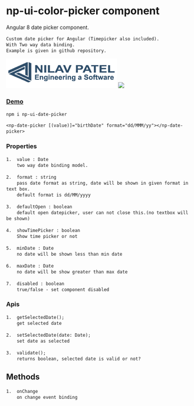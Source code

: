 # np-ui-color-picker component

Angular 8 date picker component.

````
Custom date picker for Angular (Timepicker also included).
With Two way data binding.
Example is given in github repository.
````

<img src="https://raw.githubusercontent.com/NilavPatel/np-date-picker/master/src/assets/images/logo-large.png" width="300" height="80">

<img src="https://raw.githubusercontent.com/NilavPatel/np-date-picker-package/master/src/assets/images/image1.PNG">

### [Demo](https://stackblitz.com/edit/np-ui-date-picker)

````
npm i np-ui-date-picker
````

````
<np-date-picker [(value)]="birthDate" format="dd/MMM/yy"></np-date-picker>
````

### Properties
````
1.  value : Date
    two way date binding model.

2.  format : string
    pass date format as string, date will be shown in given format in text box.
    default format is dd/MM/yyyy

3.  defaultOpen : boolean
    default open datepicker, user can not close this.(no textbox will be shown)

4.  showTimePicker : boolean
    Show time picker or not

5.  minDate : Date
    no date will be shown less than min date

6.  maxDate : Date
    no date will be show greater than max date

7.  disabled : boolean
    true/false - set component disabled
````

### Apis
````
1.  getSelectedDate();
    get selected date

2.  setSelectedDate(date: Date);
    set date as selected

3.  validate();
    returns boolean, selected date is valid or not?
````

## Methods
````
1.  onChange
    on change event binding
````